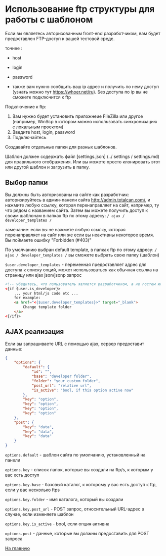 
# Использование ftp структуры для работы с шаблоном

Если вы являетесь авторизованным front-end разработчиком, вам будет предоставлен FTP-доступ к вашей тестовой среде.

точнее :
- host
- login
- password

- также вам нужно сообщить ваш ip адрес и получить по нему доступ (узнать можно тут https://whoer.net/ru). Без доступа по ip вы не сможете подключится к ftp 

Подключение к ftp:
1) Вам нужно будет установить приложнеие FileZilla или другое (например, WinScp в котором можно использовать синхронизацию с локальным проектом)
2) Введите host, login, password
3) Подключайтесь

Создавайте отдельные папки для разных шаблонов.

Шаблон должен содержать файл [settings.json] (../ settings / settings.md) для правильного отображения.
Или вы можете просто клонировать этот или другой шаблон и загрузить в папку.


## Выбор папки

Вы должны быть авторизованы на сайте как разработчик: авторизируйтесь в админ-панели сайта http://admin.totalcan.com/,
и нажмите любую ссылку, которая перенаправляет на сайт, например, ту что рядом с названием сайта.
Затем вы можете получить доступ к своим шаблонам в папках ftp по этому адресу: `/ ajax / developer_templates /`

замечание:
если вы не нажмете любую ссылку, которая перенаправляет на сайт
или же
если вы неактивны некоторое время.
Вы поймаете ошибку "Forbidden (#403)"

По умолчанию выбран default template, в папках ftp по этому адресу: `/ ajax / developer_templates /` вы сможете выбрать свою папку (шаблон)

`$user.developer_templates` - переменная предоставляет адрес для доступа к списку опций, может использоваться как обычная ссылка на страницу или ajax json/jsonp запрос

```html
<!-- убедитесь, что пользователь является разработчиком, а не гостем или клиентом: -->
<{if $user.is_developer}>
    ... your html/js code etc ...
    for example:
    <a href="<{$user.developer_templates}>" target="_blank">
        Change template folder
    </a>
<{/if}>
```


## AJAX реализация 

Если вы запрашиваете URL с помощью ajax, сервер предоставит данные:

```json
{
    "options": {
        "dafault": {
            "id": "",
            "base": "developer folder",
            "folder": "your custom folder",
            "post_url": "relative url",
            "is_active": "bool, if this option active now"
        },
        "key": "option",
        "key": "option",
        "key": "option",
        "key": "option"
    },
    "post": {
        "key": "data",
        "key": "data",
        "key": "data"
    }
}
```


`options.default` - шаблон сайта по умолчанию, установленный на панели

`options.key` - список папок, которые вы создали на ftp/s, к которым у вас есть доступ

`options.key.base` - базовый каталог, к которому у вас есть доступ к ftp, если у вас несколько ftps

`options.key.folder` - имя каталога, который вы создали

`options.key.post_url` - POST запрос, относительный URL-адрес в случае, если изменяете шаблон

`options.key.is_active` - bool, если опция активна 

`options.post` - данные, которые вы должны предоставить для POST запроса


[На главную](../index.md)
